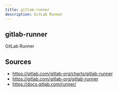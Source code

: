 ```yaml
---
title: gitlab-runner
description: GitLab Runner
---
```


## gitlab-runner

GitLab Runner

## Sources

* https://gitlab.com/gitlab-org/charts/gitlab-runner
* https://gitlab.com/gitlab-org/gitlab-runner
* https://docs.gitlab.com/runner/

